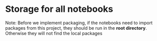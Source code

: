 # Storage for all notebooks

Note: Before we implement packaging, if the notebooks need to import packages from this project,
they should be run in the **root directory**. Otherwise they will not find the local packages
